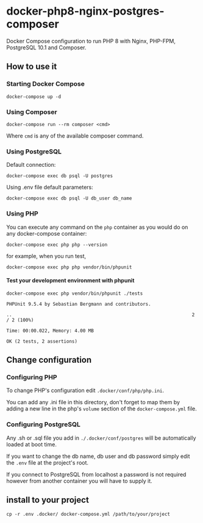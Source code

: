 # docker-php8-nginx-postgres-composer

Docker Compose configuration to run PHP 8 with Nginx, PHP-FPM, PostgreSQL 10.1 and Composer.


## How to use it

### Starting Docker Compose

```
docker-compose up -d
```

### Using Composer

`docker-compose run --rm composer <cmd>`

Where `cmd` is any of the available composer command.

### Using PostgreSQL

Default connection:

`docker-compose exec db psql -U postgres`

Using .env file default parameters:

`docker-compose exec db psql -U db_user db_name`

### Using PHP

You can execute any command on the `php` container as you would do on any docker-compose container:

`docker-compose exec php php --version`

for example, when you run test,

`docker-compose exec php php vendor/bin/phpunit`

#### Test your development environment with phpunit

`docker-compose exec php vendor/bin/phpunit ./tests`

```
PHPUnit 9.5.4 by Sebastian Bergmann and contributors.

..                                                                  2 / 2 (100%)

Time: 00:00.022, Memory: 4.00 MB

OK (2 tests, 2 assertions)
```

## Change configuration

### Configuring PHP

To change PHP's configuration edit `.docker/conf/php/php.ini`.

You can add any .ini file in this directory, don't forget to map them by adding a new line in the php's `volume` section of the `docker-compose.yml` file.

### Configuring PostgreSQL

Any .sh or .sql file you add in `./.docker/conf/postgres` will be automatically loaded at boot time.

If you want to change the db name, db user and db password simply edit the `.env` file at the project's root.

If you connect to PostgreSQL from localhost a password is not required however from another container you will have to supply it.

## install to your project

```
cp -r .env .docker/ docker-compose.yml /path/to/your/project
```
